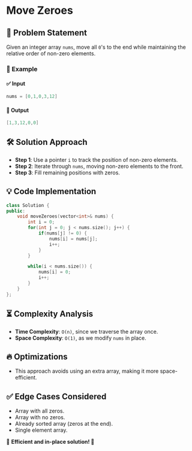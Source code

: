 # Move Zeroes

## 🚀 Problem Statement
Given an integer array `nums`, move all `0`'s to the end while maintaining the relative order of non-zero elements.

### 🔹 Example
#### ✅ Input
```cpp
nums = [0,1,0,3,12]
```
#### 🎯 Output
```cpp
[1,3,12,0,0]
```

## 🛠️ Solution Approach
- **Step 1**: Use a pointer `i` to track the position of non-zero elements.
- **Step 2**: Iterate through `nums`, moving non-zero elements to the front.
- **Step 3**: Fill remaining positions with zeros.

## 💡 Code Implementation
```cpp
class Solution {
public:
    void moveZeroes(vector<int>& nums) {
        int i = 0;
        for(int j = 0; j < nums.size(); j++) {
            if(nums[j] != 0) {
                nums[i] = nums[j];
                i++;
            }
        }

        while(i < nums.size()) {
            nums[i] = 0;
            i++;
        }
    }
};
```

## ⏳ Complexity Analysis
- **Time Complexity**: `O(n)`, since we traverse the array once.
- **Space Complexity**: `O(1)`, as we modify `nums` in place.

## 🔥 Optimizations
- This approach avoids using an extra array, making it more space-efficient.

## ✅ Edge Cases Considered
- Array with all zeros.
- Array with no zeros.
- Already sorted array (zeros at the end).
- Single element array.

📌 **Efficient and in-place solution! 🚀**

